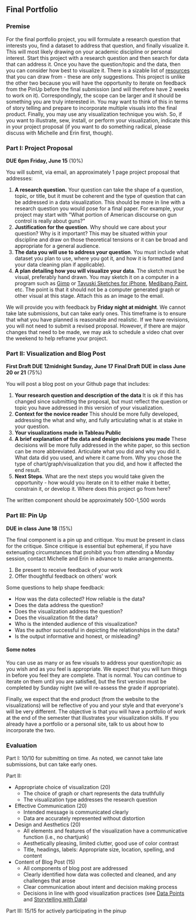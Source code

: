 ## Final Portfolio

### Premise

For the final portfolio project, you will formulate a research question that interests you, find a dataset to address that question, and finally visualize it. This  will most likely drawing on your academic discipline or personal interest. Start this project with a research question and then search for data that can address it. Once you have the question/topic and the data, then you can consider how best to visualize it. There is a sizable list of [resources](https://github.com/dataviz-gc/intro-dataviz-summer18/blob/master/resources.md) that you can draw from - these are only suggestions. This project is unlike the other two because you will have the opportunity to iterate on feedback from the PinUp before the final submission (and will therefore have 2 weeks to work on it). Correspondingly, the scope can be larger and it should be something you are truly interested in. You may want to think of this in terms of story telling and prepare to incorporate multiple visuals into the final product. Finally, you may use any visualization technique you wish. So, if you want to illustrate, sew, install, or perform your visualization, indicate this in your project proposal (if you want to do something radical, please discuss with Michelle and Erin first, though).

### Part I: Project Proposal 

**DUE 6pm Friday, June 15** (10%)

You will submit, via email, an approximately 1 page project proposal that addresses:
1. **A research question.** Your question can take the shape of a question, topic, or title, but it must be coherent and the type of question that can be addressed in a data visualization. This should be more in line with a research question you would pose for a final paper. For example, your project may start with "What portion of American discourse on gun control is really about guns?"
2. **Justification for the question**. Why should we care about your question? Why is it important? This may be situated within your discipline and draw on those theoretical tensions or it can be broad and appropriate for a general audience. 
3. **The data you will use to address your question**. You must include what dataset you plan to use, where you got it, and how it is formatted (and your data cleaning plan if applicable). 
4. **A plan detailing how you will visualize your data**. The sketch must be visual, preferably hand drawn. You may sketch it on a computer in a program such as [Gimp](https://www.gimp.org/downloads/) or [Tayuski Sketches for iPhone](https://itunes.apple.com/us/app/tayasui-sketches/id641900855?mt=8), [Medibang Paint](https://downloads.tomsguide.com/MediBang-Paint,0301-70484.html), etc. The point is that it should not be a computer generated graph or other visual at this stage. Attach this as an image to the email.

We will provide you with feedback by **Friday night at midnight**. We cannot take late submissions, but can take early ones. This timeframe is to ensure that what you have planned is reasonable and realistic. If we have revisions, you will not need to submit a revised proposal. However, if there are major changes that need to be made, we may ask to schedule a video chat over the weekend to help reframe your project. 

### Part II: Visualization and Blog Post 

**First Draft DUE 12midnight Sunday, June 17** 
**Final Draft DUE in class June 20 or 21** (75%)

You will post a blog post on your Github page that includes:
1. **Your research question and description of the data** It is ok if this has changed since submitting the proposal, but must reflect the question or topic you have addressed in *this* version of your visualization.
2. **Context for the novice reader** This should be more fully developed, addressing the what and why, and fully articulating what is at stake in your question.
3. **Your visualizations made in Tableau Public**
4. **A brief explanation of the data and design decisions you made** These decisions will be more fully addressed in the white paper, so this section can be more abbreviated. Articulate  what you did and why you did it. What data did you used, and where it came from. Why you chose the type of chart/graph/visualization that you did, and how it affected the end result. 
5. **Next Steps**. What are the next steps you would take given the opportunity - how would you iterate on it to either make it better, constrain it, or develop it. Where does this project go from here?

The written component should be approximately 500-1,500 words

### Part III: Pin Up 

**DUE in class June 18** (15%)

The final component is a pin up and critique. You must be present in class for the critique. Since critique is essential but ephemeral, if you have extenuating circumstances that prohibit you from attending a Monday session, contact Michelle and Erin in advance to make arrangements. 

1. Be present to receive feedback of your work
2. Offer thoughtful feedback on others' work

Some questions to help shape feedback:

* How was the data collected? How reliable is the data?
* Does the data address the question?
* Does the visualization address the question?
* Does the visualization fit the data?
* Who is the intended audience of this visualization?
* Was the author successful in depicting the relationships in the data? 
* Is the output informative and honest, or misleading?

#### Some notes 

You can use as many or as few visuals to address your question/topic as you wish and as you feel is appropriate.  We expect that you will turn things in before you feel they are complete. That is normal. You can continue to iterate on them until you are satisfied, but the first version must be completed by Sunday night (we will re-assess the grade if appropriate). 

Finally, we expect that the end product (from the website to the visualizations) will be reflective of you and your style and that everyone's will be very different. The objective is that you will have a portfolio of work at the end of the semester that illustrates your visualization skills. If you already have a portfolio or a personal site, talk to us about how to incorporate the two.



### Evaluation

Part I: 10/10 for submitting on time. As noted, we cannot take late submissions, but can take early ones.

Part II: 

* Appropriate choice of visualization (20)
	* The choice of graph or chart represents the data truthfully
	* The visualization type addresses the research question
* Effective Communication (20)
	* Intended message is communicated clearly
	* Data are accurately represented without distortion
* Design and Aesthetics (20)
	* All elements and features of the visualization have a communicative function (i.e., no chartjunk)
	* Aesthetically pleasing, limited clutter, good use of color contrast
	* Title, headings, labels: Appropriate size, location, spelling, and content
* Content of Blog Post (15)
	* All components of blog post are addressed
	* Clearly identified how data was collected and cleaned, and any challenges that arose
	* Clear communication about intent and decision making process
	* Decisions in line with good visualization practices (see [Data Points](https://msucreativecomp.files.wordpress.com/2016/08/data_points.pdf) and [Storytelling with Data](http://sfx.cuny.edu:9003/sfx_local-GC?ctx_ver=Z39.88-2004&ctx_enc=info:ofi/enc:UTF-8&ctx_tim=2018-05-18T17%3A33%3A53IST&url_ver=Z39.88-2004&url_ctx_fmt=infofi/fmt:kev:mtx:ctx&rfr_id=info:sid/primo.exlibrisgroup.com:primo3-Article-ingram_myilibrary&rft_val_fmt=info:ofi/fmt:kev:mtx:book&rft.genre=book&rft.atitle=&rft.jtitle=&rft.btitle=Storytelling%20with%20Data&rft.aulast=&rft.auinit=&rft.auinit1=&rft.auinitm=&rft.ausuffix=&rft.au=Nussbaumer%20Knaflic,%20Cole&rft.aucorp=&rft.date=&rft.volume=&rft.issue=&rft.part=&rft.quarter=&rft.ssn=&rft.spage=&rft.epage=&rft.pages=&rft.artnum=&rft.issn=&rft.eissn=&rft.isbn=9781119002253&rft.sici=&rft.coden=&rft_id=info:doi/&rft.object_id=&rft_dat=%3Cingram_myilibrary%3E9781119002260%3C/ingram_myilibrary%3E%3Cgrp_id%3E6343764358741316298%3C/grp_id%3E%3Coa%3E%3C/oa%3E%3Curl%3E%3C/url%3E&rft.eisbn=9781119002260&rft_id=info:oai/&req.language=eng&disable_directlink=true&sfx.directlink=off&rft_pqid=))

Part III: 15/15 for actively participating in the pinup
